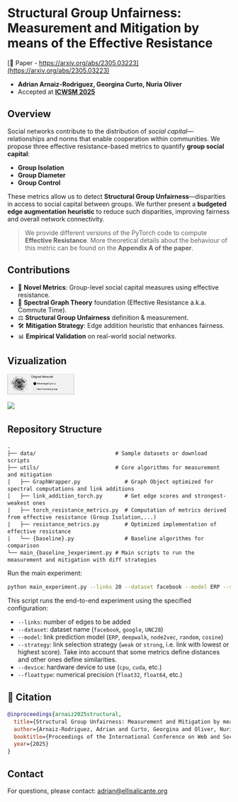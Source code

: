 # Structural Group Unfairness: Measurement and Mitigation by means of the Effective Resistance
[📄 Paper - https://arxiv.org/abs/2305.03223](https://arxiv.org/abs/2305.03223)
* **Adrian Arnaiz-Rodriguez, Georgina Curto, Nuria Oliver**
* Accepted at **[ICWSM 2025](https://www.icwsm.org/2025/index.html)**

## Overview
Social networks contribute to the distribution of *social capital*—relationships and norms that enable cooperation within communities. 
We propose three effective resistance-based metrics to quantify **group social capital**:
- **Group Isolation**
- **Group Diameter**
- **Group Control**

These metrics allow us to detect **Structural Group Unfairness**—disparities in access to social capital between groups. We further present a **budgeted edge augmentation heuristic** to reduce such disparities, improving fairness and overall network connectivity.

> We provide different versions of the PyTorch code to compute **Effective Resistance**. More theoretical details about the behaviour of this metric can be found on the **Appendix A of the paper**.

## Contributions
- 📐 **Novel Metrics**: Group-level social capital measures using effective resistance.
- 🧠 **Spectral Graph Theory** foundation (Effective Resistance a.k.a. Commute Time).
- ⚖️ **Structural Group Unfairness** definition & measurement.
- 🛠️ **Mitigation Strategy**: Edge addition heuristic that enhances fairness.
- 📊 **Empirical Validation** on real-world social networks.

## Vizualization

<!-- add gif-->

<img src="graph_sensitvAttr.png" width="30%" height="30%"/>

![](animationBig.gif)

## Repository Structure
```
.
├── data/                         # Sample datasets or download scripts
├── utils/                        # Core algorithms for measurement and mitigation
|   ├── GraphWrapper.py              # Graph Object optimized for spectral computations and link additions 
|   ├── link_addition_torch.py       # Get edge scores and strongest-weakest ones
|   ├── torch_resistance_metrics.py  # Computation of metrics derived from effective resistance (Group Isolation,...)
|   ├── resistance_metrics.py        # Optimized implementation of effective resistance
|   └── {baseline}.py                # Baseline algorithms for comparison         
└── main_{baseline_}experiment.py # Main scripts to run the measurement and mitigation with diff strategies
```

Run the main experiment:
```bash
python main_experiment.py --links 20 --dataset facebook --model ERP --strategy weak
```
This script runs the end-to-end experiment using the specified configuration:
- `--links`: number of edges to be added
- `--dataset`: dataset name (`facebook`, `google`, `UNC28`)
- `--model`: link prediction model (`ERP`, `deepwalk`, `node2vec`, `random`, `cosine`)
- `--strategy`: link selection strategy (`weak` or `strong`, i.e. link with lowest or highest score). Take into account that some metrics define distances and other ones define similarities.
- `--device`: hardware device to use (`cpu`, `cuda`, etc.)
- `--floattype`: numerical precision (`float32`, `float64`, etc.)

## 📑 Citation
```bibtex
@inproceedings{arnaiz2025structural,
  title={Structural Group Unfairness: Measurement and Mitigation by means of the Effective Resistance},
  author={Arnaiz-Rodriguez, Adrian and Curto, Georgina and Oliver, Nuria},
  booktitle={Proceedings of the International Conference on Web and Social Media (ICWSM)},
  year={2025}
}
```

## Contact
For questions, please contact: [adrian@ellisalicante.org](mailto:adrian@ellisalicante.org)